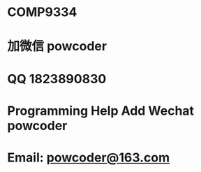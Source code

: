 # COMP9334
# 加微信 powcoder

# QQ 1823890830

# Programming Help Add Wechat powcoder

# Email: powcoder@163.com

